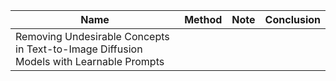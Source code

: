 
| Name                                                                                   | Method | Note | Conclusion |
| -------------------------------------------------------------------------------------- | ------ | ---- | ---------- |
| Removing Undesirable Concepts in Text-to-Image Diffusion Models with Learnable Prompts |        |      |            |
